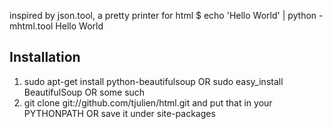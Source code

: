 inspired by json.tool, a pretty printer for html
	 $ echo '<html><body>Hello World</body></html>' | python -mhtml.tool
	 <html>
 	  <body>
  	   Hello World
 	  </body>
	 </html>

Installation
------------
1. 	sudo apt-get install python-beautifulsoup
OR
	sudo easy_install BeautifulSoup
OR
	some such
2. 	git clone git://github.com/tjulien/html.git
and put that in your PYTHONPATH
OR
save it under site-packages


